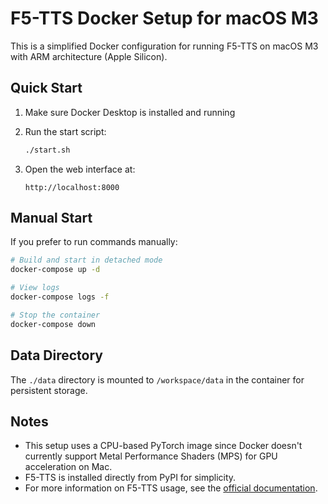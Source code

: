 # F5-TTS Docker Setup for macOS M3

This is a simplified Docker configuration for running F5-TTS on macOS M3 with ARM architecture (Apple Silicon).

## Quick Start

1. Make sure Docker Desktop is installed and running

2. Run the start script:
   ```bash
   ./start.sh
   ```
3. Open the web interface at:
   ```
   http://localhost:8000
   ```

## Manual Start

If you prefer to run commands manually:

```bash
# Build and start in detached mode
docker-compose up -d

# View logs
docker-compose logs -f

# Stop the container
docker-compose down
```

## Data Directory

The `./data` directory is mounted to `/workspace/data` in the container for persistent storage.

## Notes

- This setup uses a CPU-based PyTorch image since Docker doesn't currently support Metal Performance Shaders (MPS) for GPU acceleration on Mac.
- F5-TTS is installed directly from PyPI for simplicity.
- For more information on F5-TTS usage, see the [official documentation](https://github.com/SWivid/F5-TTS).
